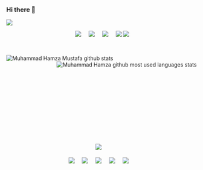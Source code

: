 ### Hi there 👋
<img src="https://img.shields.io/badge/Hamza %20Mustafa-Welcomes%20You-007afb?style=for-the-badge&logo=github&labelColor=2ea043&logoColor=FFFFFF&color=f0fff0" />


<p align="center">&nbsp;&nbsp;&nbsp;&nbsp;
   <a target="_blank"href="https://github.com/Hamza-Mustafa/"><img src="https://img.shields.io/badge/iOS-000000?style=for-the-badge&logo=ios&logoColor=white" /></a>&nbsp;&nbsp;&nbsp;&nbsp;
  <a target="_blank"href="https://www.linkedin.com/in/hamza-mustafa786/"><img src="https://img.shields.io/badge/linkedin-%230077B5.svg?&style=for-the-badge&logo=linkedin&logoColor=white" /></a>&nbsp;&nbsp;&nbsp;&nbsp;
<a href="mailto:mhamzamustafa7@gmail.com?subject=Hello%20MuhammadHamza,%20From%20Github"><img src="https://img.shields.io/badge/gmail-%23D14836.svg?&style=for-the-badge&logo=gmail&logoColor=white" /></a>&nbsp;&nbsp;&nbsp;&nbsp;
   <a target="_blank"href="https://www.youtube.com/c/AppShap/"><img src="https://img.shields.io/badge/YouTube-FF0000?style=for-the-badge&logo=youtube&logoColor=white" /></a>
  <a target="_blank"href="https://www.youtube.com/c/BoysOnTheStreet"><img src="https://img.shields.io/badge/YouTube-FF0000?style=for-the-badge&logo=youtube&logoColor=white" /></a>&nbsp;&nbsp;&nbsp;&nbsp;
</p>
<br>
<p>
   <img align="left" src="https://github-readme-stats.vercel.app/api?username=Hamza-Mustafa&theme=gotham&show_icons=true&bg_color=000000" alt="Muhammad Hamza Mustafa github stats"/>
  
   <img align="right" src="https://github-readme-stats.vercel.app/api/top-langs/?username=Hamza-Mustafa&theme=gotham&show_icons=true&bg_color=000000" alt="Muhammad Hamza github most used languages stats"/>
</p>
<br>
<br>
<br>
<br>
<br>
<br>
<br>
<br>
<br>
<br>
<br>
<br>
<br>

<p align="center">
  <img src="https://img.shields.io/badge/-SKILLS-2ea043?style=for-the-badge&logo=shikimori" />&nbsp;&nbsp;&nbsp;&nbsp;
  <br><br>
  <img src="https://img.shields.io/badge/Swift-FA7343?style=for-the-badge&logo=swift&logoColor=white"/>&nbsp;&nbsp;&nbsp;&nbsp;
  <img src="https://img.shields.io/badge/Dart-0175C2?style=for-the-badge&logo=dart&logoColor=white"/>&nbsp;&nbsp;&nbsp;&nbsp;
  <img src="https://img.shields.io/badge/firebase%20-%23039BE5.svg?&style=for-the-badge&logo=firebase"/>&nbsp;&nbsp;&nbsp;&nbsp;
  <img src="https://img.shields.io/badge/Flutter-02569B?style=for-the-badge&logo=flutter&logoColor=white"/>&nbsp;&nbsp;&nbsp;&nbsp;
  <img src="https://img.shields.io/badge/Apple-MacBook_Pro_2014-999999?style=for-the-badge&logo=apple&logoColor=white"/>&nbsp;&nbsp;&nbsp;&nbsp;
  
 
 
  
</p>
